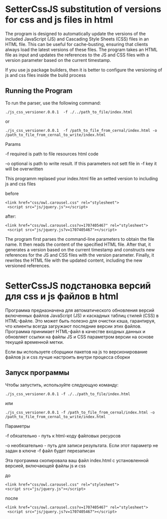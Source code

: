 # SetterCssJS substitution of versions for css and js files in html

The program is designed to automatically update the versions of the included JavaScript (JS) and Cascading Style Sheets (CSS) files in an HTML file. This can be useful for cache-busting, ensuring that clients always load the latest versions of these files. The program takes an HTML file as input and updates the references to the JS and CSS files with a version parameter based on the current timestamp.

If you use js package builders, then it is better to configure the versioning of js and css files inside the build process

## Running the Program
To run the parser, use the following command:
```
./js_css_versioner.0.0.1  -f ./../path_to_file/index.html
```
or
```
./js_css_versioner.0.0.1  -f /path_to_file_from_cernal/index.html -o /path_to_file_from_cernal_to_write/index.html
```
Params

-f required is path to file resources html code

-o optional is path to write result. If this parameters not sett file in -f key it will be overwritten 

This programm replased your index.html file an setted version to including js and css files

before

```
<link href="css/owl.carousel.css" rel="stylesheet">
 <script src="js/jquery.js"></script>
```

after:


```
<link href="css/owl.carousel.css?v=1707405467" rel="stylesheet">
 <script src="js/jquery.js?v=1707405467"></script>
```
The program first parses the command-line parameters to obtain the file name. It then reads the content of the specified HTML file. After that, it generates a version based on the current timestamp and constructs new references for the JS and CSS files with the version parameter. Finally, it rewrites the HTML file with the updated content, including the new versioned references.

# SetterCssJS подстановка версий для css и js файлов в html

Программа предназначена для автоматического обновления версий включенных файлов JavaScript (JS) и каскадных таблиц стилей (CSS) в HTML-файле. Это может быть полезно для очистки кэша, гарантируя, что клиенты всегда загружают последние версии этих файлов. Программа принимает HTML-файл в качестве входных данных и обновляет ссылки на файлы JS и CSS параметром версии на основе текущей временной метки.

Если вы используете сборщики пакетов на js то версионирование файлов js и css лучше настроить внутри процесса сборки

## Запуск программы
Чтобы запустить, используйте следующую команду:
```
./js_css_versioner.0.0.1 -f ./../path_to_file/index.html
```
или
```
./js_css_versioner.0.0.1 -f /path_to_file_from_cernal/index.html -o /path_to_file_from_cernal_to_write/index.html
```


Параметры

-f обязательно - путь к html-коду файловых ресурсов

-o необязательно - путь для записи результата. Если этот параметр не задан в ключе -f файл будет перезаписан

Эта программа скопировала ваш файл index.html с установленной версией, включающей файлы js и css

до

```
<link href="css/owl.carousel.css" rel="stylesheet">
<script src="js/jquery.js"></script>
```

после 


```
<link href="css/owl.carousel.css?v=1707405467" rel="stylesheet">
 <script src="js/jquery.js?v=1707405467"></script>
```

